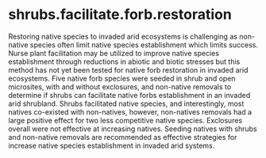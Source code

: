 # shrubs.facilitate.forb.restoration

Restoring native species to invaded arid ecosystems is challenging as non-native species often limit native species establishment which limits success. Nurse plant facilitation may be utilized to improve native species establishment through reductions in abiotic and biotic stresses but this method has not yet been tested for native forb restoration in invaded arid ecosystems. Five native forb species were seeded in shrub and open microsites, with and without exclosures, and non-native removals to determine if shrubs can facilitate native forbs establishment in an invaded arid shrubland. Shrubs facilitated native species, and interestingly, most natives co-existed with non-natives, however, non-natives removals had a large positive effect for two less competitive native species. Exclosures overall were not effective at increasing natives. Seeding natives with shrubs and non-native removals are recommended as effective strategies for increase native species establishment in invaded arid systems. 
